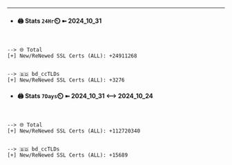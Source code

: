 

---
- #### 🖨️ **Stats** `24Hr`⏲️ ➼ 2024_10_31
```console


--> 🌐 Total
[+] New/ReNewed SSL Certs (ALL): +24911268


--> 🇧🇩 bd_ccTLDs
[+] New/ReNewed SSL Certs (ALL): +3276

```

- #### 🖨️ **Stats** `7Days`⏲️ ➼ 2024_10_31 <--> 2024_10_24
```console


--> 🌐 Total
[+] New/ReNewed SSL Certs (ALL): +112720340


--> 🇧🇩 bd_ccTLDs
[+] New/ReNewed SSL Certs (ALL): +15689

```

